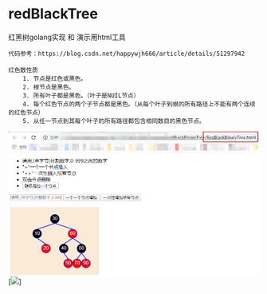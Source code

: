 # redBlackTree
红黑树golang实现 和 演示用html工具

	代码参考：https://blog.csdn.net/happywjh666/article/details/51297942

	红色数性质
		1. 节点是红色或黑色。
		2. 根节点是黑色。
		3. 所有叶子都是黑色。（叶子是NUIL节点）
		4. 每个红色节点的两个子节点都是黑色。（从每个叶子到根的所有路径上不能有两个连续的红色节点）
		5. 从任一节点到其每个叶子的所有路径都包含相同数目的黑色节点。

<img src="img/img.png">
[<img src="https://gitee.com/soekchl/redBlackTree/blob/master/img/img.png">]